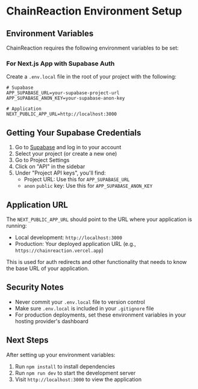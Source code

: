 # ChainReaction Environment Setup

## Environment Variables

ChainReaction requires the following environment variables to be set:

### For Next.js App with Supabase Auth

Create a `.env.local` file in the root of your project with the following:

```
# Supabase
APP_SUPABASE_URL=your-supabase-project-url
APP_SUPABASE_ANON_KEY=your-supabase-anon-key

# Application
NEXT_PUBLIC_APP_URL=http://localhost:3000
```

## Getting Your Supabase Credentials

1. Go to [Supabase](https://app.supabase.com) and log in to your account
2. Select your project (or create a new one)
3. Go to Project Settings
4. Click on "API" in the sidebar
5. Under "Project API keys", you'll find:
   - Project URL: Use this for `APP_SUPABASE_URL`
   - `anon` `public` key: Use this for `APP_SUPABASE_ANON_KEY`

## Application URL

The `NEXT_PUBLIC_APP_URL` should point to the URL where your application is running:

- Local development: `http://localhost:3000`
- Production: Your deployed application URL (e.g., `https://chainreaction.vercel.app`)

This is used for auth redirects and other functionality that needs to know the base URL of your application.

## Security Notes

- Never commit your `.env.local` file to version control
- Make sure `.env.local` is included in your `.gitignore` file
- For production deployments, set these environment variables in your hosting provider's dashboard

## Next Steps

After setting up your environment variables:

1. Run `npm install` to install dependencies
2. Run `npm run dev` to start the development server
3. Visit `http://localhost:3000` to view the application 